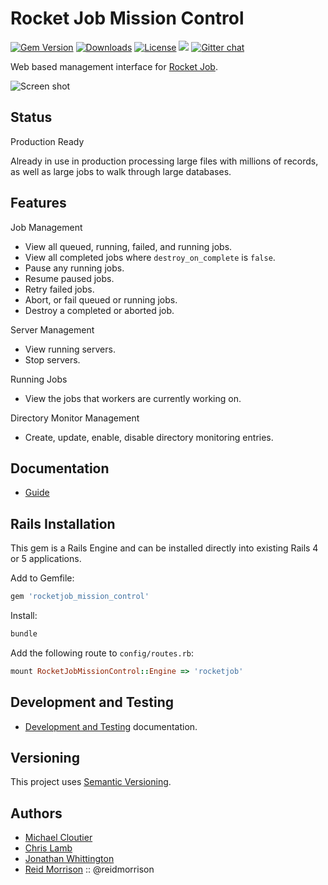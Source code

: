 # Rocket Job Mission Control
[![Gem Version](https://img.shields.io/gem/v/rocketjob_mission_control.svg)](https://rubygems.org/gems/rocketjob_mission_control) [![Downloads](https://img.shields.io/gem/dt/rocketjob_mission_control.svg)](https://rubygems.org/gems/rocketjob_mission_control) [![License](https://img.shields.io/badge/license-Apache%202.0-brightgreen.svg)](http://opensource.org/licenses/Apache-2.0) ![](https://img.shields.io/badge/status-Production%20Ready-blue.svg) [![Gitter chat](https://img.shields.io/badge/IRC%20(gitter)-Support-brightgreen.svg)](https://gitter.im/rocketjob/support)

Web based management interface for [Rocket Job][0].

![Screen shot](http://rocketjob.io/images/rjmc_running.png)

## Status

Production Ready

Already in use in production processing large files with millions
of records, as well as large jobs to walk through large databases.

## Features

Job Management

* View all queued, running, failed, and running jobs.
* View all completed jobs where `destroy_on_complete` is `false`.
* Pause any running jobs.
* Resume paused jobs.
* Retry failed jobs.
* Abort, or fail queued or running jobs.
* Destroy a completed or aborted job.

Server Management

* View running servers.
* Stop servers.

Running Jobs

* View the jobs that workers are currently working on.

Directory Monitor Management

* Create, update, enable, disable directory monitoring entries.

## Documentation

* [Guide](http://rocketjob.io/mission_control)

## Rails Installation

This gem is a Rails Engine and can be installed directly into existing Rails 4
or 5 applications.

Add to Gemfile:

```ruby
gem 'rocketjob_mission_control'
```

Install:

```ruby
bundle
```

Add the following route to `config/routes.rb`:

```ruby
mount RocketJobMissionControl::Engine => 'rocketjob'
```

## Development and Testing

* [Development and Testing](TESTING.md) documentation.

## Versioning

This project uses [Semantic Versioning](http://semver.org/).

## Authors

* [Michael Cloutier][1]
* [Chris Lamb][2]
* [Jonathan Whittington][4]
* [Reid Morrison][3] :: @reidmorrison

[0]: http://rocketjob.io
[1]: https://github.com/mjcloutier
[2]: https://github.com/lambcr
[3]: https://github.com/reidmorrison
[4]: https://github.com/jtwhittington
